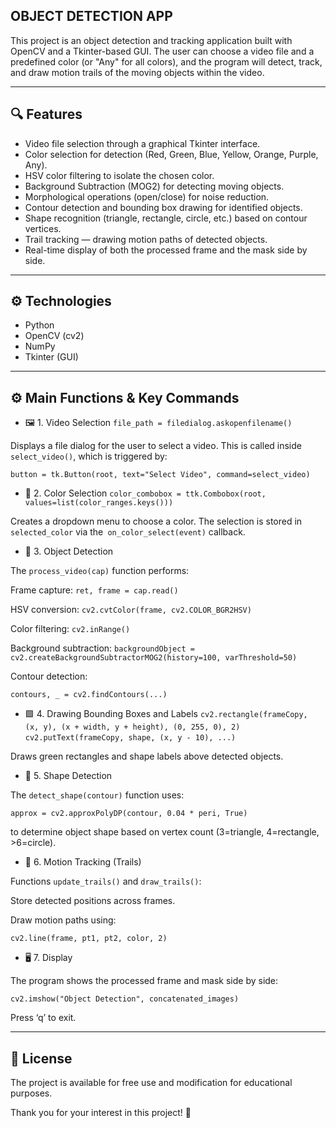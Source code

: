## OBJECT DETECTION APP

This project is an object detection and tracking application built with OpenCV and a Tkinter-based GUI.
The user can choose a video file and a predefined color (or "Any" for all colors), and the program will detect, track, and draw motion trails of the moving objects within the video.

--- 

## 🔍 Features

- Video file selection through a graphical Tkinter interface.
- Color selection for detection (Red, Green, Blue, Yellow, Orange, Purple, Any).
- HSV color filtering to isolate the chosen color.
- Background Subtraction (MOG2) for detecting moving objects.
- Morphological operations (open/close) for noise reduction.
- Contour detection and bounding box drawing for identified objects.
- Shape recognition (triangle, rectangle, circle, etc.) based on contour vertices.
- Trail tracking — drawing motion paths of detected objects.
- Real-time display of both the processed frame and the mask side by side.

---

## ⚙️ Technologies

- Python
- OpenCV (cv2)
- NumPy
- Tkinter (GUI)

---

## ⚙️ Main Functions & Key Commands
- 🖼️ 1. Video Selection
```file_path = filedialog.askopenfilename()```


Displays a file dialog for the user to select a video.
This is called inside ```select_video()```, which is triggered by:

```button = tk.Button(root, text="Select Video", command=select_video)```

- 🎨 2. Color Selection
```color_combobox = ttk.Combobox(root, values=list(color_ranges.keys()))```


Creates a dropdown menu to choose a color.
The selection is stored in ```selected_color``` via the``` on_color_select(event)``` callback.

- 🧠 3. Object Detection

The ```process_video(cap)``` function performs:

Frame capture: ```ret, frame = cap.read()```

HSV conversion: ```cv2.cvtColor(frame, cv2.COLOR_BGR2HSV)```

Color filtering: ```cv2.inRange()```


Background subtraction:
```backgroundObject = cv2.createBackgroundSubtractorMOG2(history=100, varThreshold=50)```


Contour detection:

```contours, _ = cv2.findContours(...)```

- 🟩 4. Drawing Bounding Boxes and Labels
```cv2.rectangle(frameCopy, (x, y), (x + width, y + height), (0, 255, 0), 2)```
```cv2.putText(frameCopy, shape, (x, y - 10), ...)```


Draws green rectangles and shape labels above detected objects.

- 🔺 5. Shape Detection

The ```detect_shape(contour)``` function uses:

```approx = cv2.approxPolyDP(contour, 0.04 * peri, True)```


to determine object shape based on vertex count (3=triangle, 4=rectangle, >6=circle).

- 🧵 6. Motion Tracking (Trails)

Functions ```update_trails()``` and ```draw_trails()```:

Store detected positions across frames.

Draw motion paths using:

```cv2.line(frame, pt1, pt2, color, 2)```

- 🖥️ 7. Display

The program shows the processed frame and mask side by side:

```cv2.imshow("Object Detection", concatenated_images)```


Press ‘q’ to exit.

---

## 📄 License

The project is available for free use and modification for educational purposes.

Thank you for your interest in this project! 🚀
